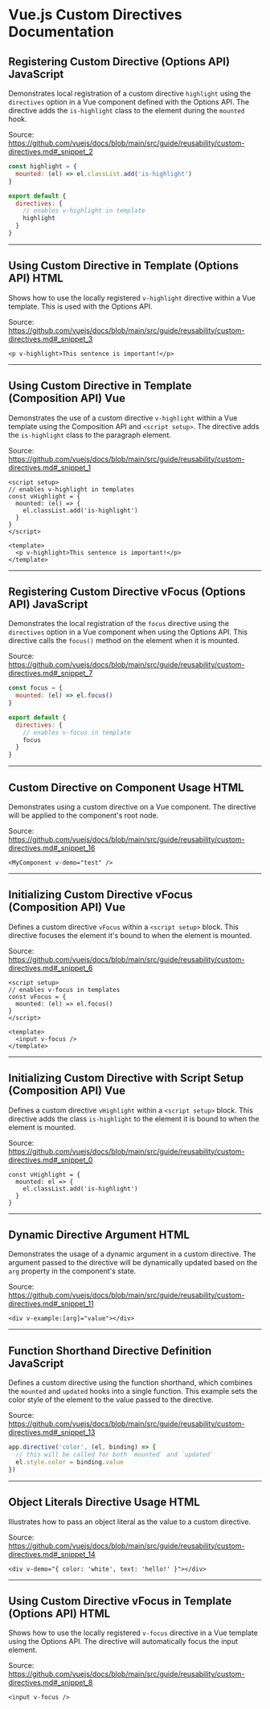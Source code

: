 # Vue.js Custom Directives Documentation

## Registering Custom Directive (Options API) JavaScript

Demonstrates local registration of a custom directive `highlight` using the `directives` option in a Vue component defined with the Options API.  The directive adds the `is-highlight` class to the element during the `mounted` hook.

Source: https://github.com/vuejs/docs/blob/main/src/guide/reusability/custom-directives.md#_snippet_2

```javascript
const highlight = {
  mounted: (el) => el.classList.add('is-highlight')
}

export default {
  directives: {
    // enables v-highlight in template
    highlight
  }
}
```

---

## Using Custom Directive in Template (Options API) HTML

Shows how to use the locally registered `v-highlight` directive within a Vue template. This is used with the Options API.

Source: https://github.com/vuejs/docs/blob/main/src/guide/reusability/custom-directives.md#_snippet_3

```vue-html
<p v-highlight>This sentence is important!</p>
```

---

## Using Custom Directive in Template (Composition API) Vue

Demonstrates the use of a custom directive `v-highlight` within a Vue template using the Composition API and `<script setup>`. The directive adds the `is-highlight` class to the paragraph element.

Source: https://github.com/vuejs/docs/blob/main/src/guide/reusability/custom-directives.md#_snippet_1

```vue
<script setup>
// enables v-highlight in templates
const vHighlight = {
  mounted: (el) => {
    el.classList.add('is-highlight')
  }
}
</script>

<template>
  <p v-highlight>This sentence is important!</p>
</template>
```

---

## Registering Custom Directive vFocus (Options API) JavaScript

Demonstrates the local registration of the `focus` directive using the `directives` option in a Vue component when using the Options API.  This directive calls the `focus()` method on the element when it is mounted.

Source: https://github.com/vuejs/docs/blob/main/src/guide/reusability/custom-directives.md#_snippet_7

```javascript
const focus = {
  mounted: (el) => el.focus()
}

export default {
  directives: {
    // enables v-focus in template
    focus
  }
}
```

---

## Custom Directive on Component Usage HTML

Demonstrates using a custom directive on a Vue component.  The directive will be applied to the component's root node.

Source: https://github.com/vuejs/docs/blob/main/src/guide/reusability/custom-directives.md#_snippet_16

```vue-html
<MyComponent v-demo="test" />
```

---

## Initializing Custom Directive vFocus (Composition API) Vue

Defines a custom directive `vFocus` within a `<script setup>` block. This directive focuses the element it's bound to when the element is mounted.

Source: https://github.com/vuejs/docs/blob/main/src/guide/reusability/custom-directives.md#_snippet_6

```vue
<script setup>
// enables v-focus in templates
const vFocus = {
  mounted: (el) => el.focus()
}
</script>

<template>
  <input v-focus />
</template>
```

---

## Initializing Custom Directive with Script Setup (Composition API) Vue

Defines a custom directive `vHighlight` within a `<script setup>` block. This directive adds the class `is-highlight` to the element it is bound to when the element is mounted.

Source: https://github.com/vuejs/docs/blob/main/src/guide/reusability/custom-directives.md#_snippet_0

```vue
const vHighlight = {
  mounted: el => {
    el.classList.add('is-highlight')
  }
}
```

---

## Dynamic Directive Argument HTML

Demonstrates the usage of a dynamic argument in a custom directive.  The argument passed to the directive will be dynamically updated based on the `arg` property in the component's state.

Source: https://github.com/vuejs/docs/blob/main/src/guide/reusability/custom-directives.md#_snippet_11

```vue-html
<div v-example:[arg]="value"></div>
```

---

## Function Shorthand Directive Definition JavaScript

Defines a custom directive using the function shorthand, which combines the `mounted` and `updated` hooks into a single function.  This example sets the color style of the element to the value passed to the directive.

Source: https://github.com/vuejs/docs/blob/main/src/guide/reusability/custom-directives.md#_snippet_13

```javascript
app.directive('color', (el, binding) => {
  // this will be called for both `mounted` and `updated`
  el.style.color = binding.value
})
```

---

## Object Literals Directive Usage HTML

Illustrates how to pass an object literal as the value to a custom directive.

Source: https://github.com/vuejs/docs/blob/main/src/guide/reusability/custom-directives.md#_snippet_14

```vue-html
<div v-demo="{ color: 'white', text: 'hello!' }"></div>
```

---

## Using Custom Directive vFocus in Template (Options API) HTML

Shows how to use the locally registered `v-focus` directive in a Vue template using the Options API.  The directive will automatically focus the input element.

Source: https://github.com/vuejs/docs/blob/main/src/guide/reusability/custom-directives.md#_snippet_8

```vue-html
<input v-focus />
```
